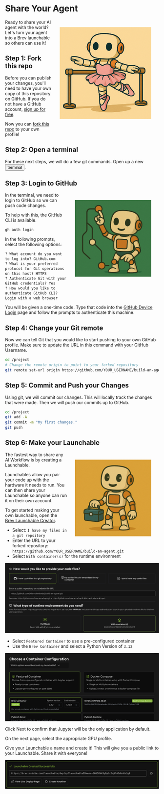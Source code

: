 # Share Your Agent
 
<img src="_static/robots/ballerina.png" alt="Share Robot" style="float:right; max-width:300px;margin:25px;" />

Ready to share your AI agent with the world? Let's turn your agent into a Brev launchable so others can use it!

## Step 1: Fork this repo

Before you can publish your changes, you'll need to have your own copy of this repository on GitHub. If you do not have a GitHub account, [sign up for free](https://github.com/join).

Now you can
[<i class="fa-solid fa-code-fork"></i> fork this repo](https://github.com/Hannahhiendo/build-an-agent/fork)
to your own profile! 

<!-- fold:break -->

## Step 2: Open a terminal

For these next steps, we will do a few git commands. Open up a new <button onclick="openNewTerminal();"><i class="fas fa-terminal"></i> terminal</button>.

<!-- fold:break -->

## Step 3: Login to GitHub

<img src="_static/robots/gitfu.png" alt="Deploy Robot" style="float:right; max-width:250px;margin:25px;" />

In the terminal, we need to login to GitHub so we can push code changes.

To help with this, the GitHub CLI is available.

```bash
gh auth login
```

In the following prompts, select the following options:

```
? What account do you want to log into? GitHub.com
? What is your preferred protocol for Git operations on this host? HTTPS
? Authenticate Git with your GitHub credentials? Yes
? How would you like to authenticate GitHub CLI? Login with a web browser
```

You will be given a one-time code. Type that code into the [GitHub Device Login](https://github.com/login/device) page and follow the prompts to authenticate this machine.

<!-- fold:break -->

## Step 4: Change your Git remote

Now we can tell Git that you would like to start pushing to your own GitHub profile.
Make sure to update the URL in this command with your GitHub Username.

```bash
cd /project
# Change the remote origin to point to your forked repository
git remote set-url origin https://github.com/YOUR_USERNAME/build-an-agent.git
```

<!-- fold:break -->

## Step 5: Commit and Push your Changes

Using git, we will commit our changes. This will locally track the changes that were made.
Then we will push our commits up to GitHub.

```bash
cd /project
git add -A
git commit -m "My first changes."
git push
```

<!-- fold:break -->

## Step 6: Make your Launchable

<img src="_static/robots/lunch.png" alt="Deploy Robot" style="float:right; max-width:250px;margin:25px;" />

The fastest way to share any AI Workflow is by creating a Launchable.

Launchables allow you pair your code up with the hardware it needs to run. 
You can then share your Launchable so anyone can run it on their own account.

To get started making your own launchable, open the [Brev Launchable Creator](https://brev.nvidia.com/launchables/create).

<!-- fold:break -->

- Select: `I have my files in a git repsitory` 
- Enter the URL to your forked repository: `https://github.com/YOUR_USERNAME/build-an-agent.git`
- Select `With container(s)` for the runtime environment

![Launchable Step 1](img/launchable_1.png)

<!-- fold:break -->

- Select `Featured Container` to use a pre-configured container
- Use the `Brev Container` and select a Python Version of `3.12`

![Launchable Step 2](img/launchable_2.png)

<!-- fold:break -->

Click Next to confirm that Jupyter will be the only application by default.

On the next page, select the appropriate GPU profile.

Give your Launchable a name and create it! This will give you a public link to your Launchable. Share it with everyone!

![Launchable Link](img/launchable_link.png)
